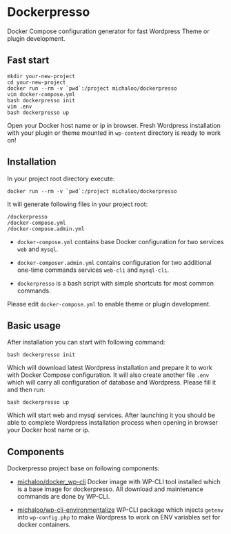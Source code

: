 # Dockerpresso

Docker Compose configuration generator for fast Wordpress Theme or plugin development.

## Fast start

```
mkdir your-new-project
cd your-new-project
docker run --rm -v `pwd`:/project michaloo/dockerpresso
vim docker-compose.yml
bash dockerpresso init
vim .env
bash dockerpresso up
```

Open your Docker host name or ip in browser. Fresh Wordpress installation
with your plugin or theme mounted in `wp-content` directory is ready
to work on!

## Installation

In your project root directory execute:

```docker run --rm -v `pwd`:/project michaloo/dockerpresso```

It will generate following files in your project root:

```
/dockerpresso
/docker-compose.yml
/docker-compose.admin.yml
```

* `docker-compose.yml` contains base Docker configuration for two services
`web` and `mysql`.

* `docker-composer.admin.yml` contains configuration for two additional one-time
commands services `web-cli` and `mysql-cli`.

* `dockerpresso` is a bash script with simple shortcuts for most common commands.

Please edit `docker-compose.yml` to enable theme or plugin development.

## Basic usage

After installation you can start with following command:

`bash dockerpresso init`

Which will download latest Wordpress installation and prepare it to work with
Docker Compose configuration.
It will also create another file `.env` which will carry all configuration of
database and Wordpress. Please fill it and then run:

`bash dockerpresso up`

Which will start web and mysql services.
After launching it you should be able to complete Wordpress installation
process when opening in browser your Docker host name or ip.

## Components

Dockerpresso project base on following components:

* [michaloo/docker_wp-cli](https://github.com/michaloo/docker_wp-cli)
Docker image with WP-CLI tool installed which is a base image for dockerpresso.
All download and maintenance commands are done by WP-CLI.

* [michaloo/wp-cli-environmentalize](https://github.com/michaloo/wp-cli-environmentalize)
WP-CLI package which injects `getenv` into `wp-config.php` to make Wordpress
to work on ENV variables set for docker containers.
